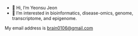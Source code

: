 - 👋 Hi, I’m Yeonsu Jeon
- 👀 I’m interested in bioinformatics, disease-omics, genome, transcriptome, and epigenome. 

My email address is brain0106@gmail.com
